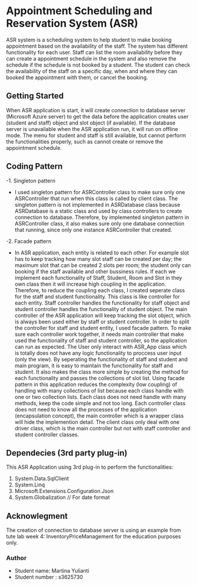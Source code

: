 # Appointment Scheduling and Reservation System (ASR)
ASR system is a scheduling system to help student to make booking appointment based on the availability of the staff. The system has different functionality for each user. Staff can list the room availability before they can create a appointment schedule in the system and also remove the schedule if the schedule is not booked by a student. The student can check the availability of the staff on a specific day, when and where they can booked the appointment with them, or cancel the booking. 

## Getting Started
When ASR application is start, it will create connection to database server (Microsoft Azure server) to get the data before the application creates user (student and staff) object and slot object (if available). If the database server is unavailable when the ASR application run, it will run on offline mode. The menu for student and staff is still available, but cannot perform the functionalities properly, such as cannot create or remove the appointment schedule.  

## Coding Pattern
-1. Singleton pattern
- I used singleton pattern for ASRController class to make sure only one ASRController that run when this class is called by client class. The singleton pattern is not implemented in ASRDatabase class because ASRDatabase is a static class and used by class controllers to create connection to database. Therefore, by implemented singleton pattern in ASRController class, it also makes sure only one database connection that running, since only one instance ASRController that created.  
   
-2. Facade pattern
 - In ASR application, each entity is related to each other. For example slot has to keep tracking how many slot staff can be created per day; the maximum slot that can be created 2 slots per room; the student only can booking if the staff available and other bussiness rules. If each we implement each functionality of Staff, Student, Room and Slot in they own class then it will increase high coupling in the application. Therefore, to reduce the coupling each class, I created seperate class for the staff and student functionality. This class is like controller for each entity. Staff controller handles the functionality for staff object and student controller handles the functionality of student object. The main controller of the ASR application will keep tracking the slot object, which is always been used either by staff or student controller. In order to split the controller for staff and student entity, I used facade pattern. To make sure each controller work together, it needs main controller that make used the functionality of staff and student controller, so the application can run as expected. The User only interact with ASR_App class which is totally does not have any logic functionality to proccess user input (only the view). 
   By seperating the functionality of staff and student and main program, it is easy to maintain the functionality for staff and student. It also makes the class more simple by creating the method for each functionality and passes the collections of slot list. Using facade pattern in this application reduces the complexity (low coupling) of handling with many collections of list because each class handle with one or two collection lists. Each class does not need handle with many methods, keep the code simple and not too long. Each controller class does not need to know all the processes of the application (encapsulation concept), the main controller which is a wrapper class will hide the implemention detail. The client class only deal with one driver class, which is the main controller but not with staff controller and student controller classes.
   
## Dependecies (3rd party plug-in)
This ASR Application using 3rd plug-in to perform the functionalities:
1. System.Data.SqlClient
2. System.Linq
3. Microsoft.Extensions.Configuration.Json
4. System.Globalization // For date format

## Acknowlegment
The creation of connection to database server is using an example from tute lab week 4: InventoryPriceManagement
for the education purposes only.

### Author
- Student name: Martina Yulianti
- Student number : s3625730
  


